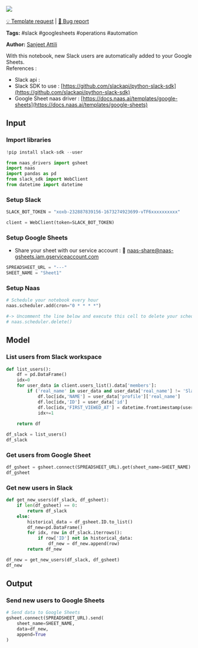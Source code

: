 <a href="https://app.naas.ai/user-redirect/naas/downloader?url=https://raw.githubusercontent.com/jupyter-naas/awesome-notebooks/master/Slack/Slack_Add_new_user_to_Google_Sheets.ipynb" target="_parent"><img src="https://naasai-public.s3.eu-west-3.amazonaws.com/open_in_naas.svg"/></a><br><br><a href="https://github.com/jupyter-naas/awesome-notebooks/issues/new?assignees=&labels=&template=template-request.md&title=Tool+-+Action+of+the+notebook+">💡 Template request</a> | <a href="https://github.com/jupyter-naas/awesome-notebooks/issues/new?assignees=&labels=bug&template=bug_report.md&title=Slack+-+Add+new+user+to+Google+Sheets:+Error+short+description">🚨 Bug report</a>

**Tags:** #slack #googlesheets #operations #automation


**Author:** [Sanjeet Attili](https://linkedin.com/in/sanjeet-attili-760bab190/)

With this notebook, new Slack users are automatically added to your Google Sheets.
<br/>References :
- Slack api :
- Slack SDK to use : [https://github.com/slackapi/python-slack-sdk](https://github.com/slackapi/python-slack-sdk)
- Google Sheet naas driver : [https://docs.naas.ai/templates/google-sheets](https://docs.naas.ai/templates/google-sheets)


## Input


### Import libraries



```python
!pip install slack-sdk --user
```


```python
from naas_drivers import gsheet
import naas
import pandas as pd
from slack_sdk import WebClient
from datetime import datetime
```

### Setup Slack



```python
SLACK_BOT_TOKEN = "xoxb-232887839156-1673274923699-vTF6xxxxxxxxxx"
```


```python
client = WebClient(token=SLACK_BOT_TOKEN)
```

### Setup Google Sheets

- Share your sheet with our service account : 🔗 [naas-share@naas-gsheets.iam.gserviceaccount.com](mailto:naas-share@naas-gsheets.iam.gserviceaccount.com)



```python
SPREADSHEET_URL = "---"
SHEET_NAME = "Sheet1"
```

### Setup Naas



```python
# Schedule your notebook every hour
naas.scheduler.add(cron="0 * * * *")

#-> Uncomment the line below and execute this cell to delete your scheduler
# naas.scheduler.delete()
```

## Model


### List users from Slack workspace



```python
def list_users():
    df = pd.DataFrame()
    idx=0
    for user_data in client.users_list().data['members']:
        if ('real_name' in user_data and user_data['real_name'] != 'Slackbot') and not user_data['is_bot']:
            df.loc[idx,'NAME'] = user_data['profile']['real_name']
            df.loc[idx,'ID'] = user_data['id']
            df.loc[idx,'FIRST_VIEWED_AT'] = datetime.fromtimestamp(user_data['updated'])
            idx+=1
    
    return df

df_slack = list_users()
df_slack
```

### Get users from Google Sheet



```python
df_gsheet = gsheet.connect(SPREADSHEET_URL).get(sheet_name=SHEET_NAME)
df_gsheet
```

### Get new users in Slack



```python
def get_new_users(df_slack, df_gsheet):
    if len(df_gsheet) == 0:
        return df_slack
    else:
        historical_data = df_gsheet.ID.to_list()
        df_new=pd.DataFrame()
        for idx, row in df_slack.iterrows():
            if row['ID'] not in historical_data:
                df_new = df_new.append(row)
        return df_new

df_new = get_new_users(df_slack, df_gsheet)
df_new
```

## Output


### Send new users to Google Sheets



```python
# Send data to Google Sheets
gsheet.connect(SPREADSHEET_URL).send(
    sheet_name=SHEET_NAME,
    data=df_new,
	append=True
)
```
